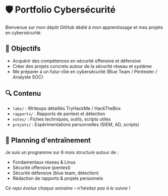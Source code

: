 # 🛡️ Portfolio Cybersécurité 

Bienvenue sur mon dépôt GitHub dédié à mon apprentissage et mes projets en cybersécurité.

## 📌 Objectifs
- Acquérir des compétences en sécurité offensive et défensive
- Créer des projets concrets autour de la sécurité réseau et système
- Me préparer à un futur rôle en cybersécurité (Blue Team / Pentester / Analyste SOC)

## 🔍 Contenu
- `labs/` : Writeups détaillés TryHackMe / HackTheBox
- `rapports/` : Rapports de pentest et détection
- `notes/` : Fiches techniques, outils, scripts utiles
- `projets/` : Expérimentations personnelles (SIEM, AD, scripts)

## 📅 Planning d'entraînement
Je suis un programme sur 6 mois structuré autour de :
- Fondamentaux réseau & Linux
- Sécurité offensive (pentest)
- Sécurité défensive (blue team, détection)
- Rédaction de rapports & projets personnels

*Ce repo évolue chaque semaine – n’hésitez pas à le suivre !*

